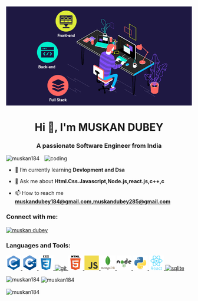 ![logo](https://github.com/muskan184/muskan184/blob/main/photos.gif)
<h1 align="center">Hi 👋, I'm MUSKAN DUBEY</h1>
<h3 align="center">A passionate Software Engineer from India</h3>

<img align="right" alt="coding" width="400" src="https://media.tenor.com/images/7db4eaa3e47272c8e58ee018fc390b7d/tenor.gif">

<p align="left"> <img src="https://komarev.com/ghpvc/?username=muskan184&label=Profile%20views&color=0e75b6&style=flat" alt="muskan184" /> </p>

- 🌱 I’m currently learning **Devlopment and Dsa**

- 💬 Ask me about **Html.Css.Javascript,Node.js,react.js,c++,c**

- 📫 How to reach me **muskandubey184@gmail.com,muskandubey285@gmail.com**

<h3 align="left">Connect with me:</h3>
<p align="left">
<a href="https://linkedin.com/in/muskan dubey" target="blank"><img align="center" src="https://raw.githubusercontent.com/rahuldkjain/github-profile-readme-generator/master/src/images/icons/Social/linked-in-alt.svg" alt="muskan dubey" height="30" width="40" /></a>

</p>

<h3 align="left">Languages and Tools:</h3>
<p align="left"> <a href="https://www.cprogramming.com/" target="_blank" rel="noreferrer"> <img src="https://raw.githubusercontent.com/devicons/devicon/master/icons/c/c-original.svg" alt="c" width="40" height="40"/> </a> <a href="https://www.w3schools.com/cpp/" target="_blank" rel="noreferrer"> <img src="https://raw.githubusercontent.com/devicons/devicon/master/icons/cplusplus/cplusplus-original.svg" alt="cplusplus" width="40" height="40"/> </a> <a href="https://www.w3schools.com/css/" target="_blank" rel="noreferrer"> <img src="https://raw.githubusercontent.com/devicons/devicon/master/icons/css3/css3-original-wordmark.svg" alt="css3" width="40" height="40"/> </a> <a href="https://git-scm.com/" target="_blank" rel="noreferrer"> <img src="https://www.vectorlogo.zone/logos/git-scm/git-scm-icon.svg" alt="git" width="40" height="40"/> </a> <a href="https://www.w3.org/html/" target="_blank" rel="noreferrer"> <img src="https://raw.githubusercontent.com/devicons/devicon/master/icons/html5/html5-original-wordmark.svg" alt="html5" width="40" height="40"/> </a> <a href="https://developer.mozilla.org/en-US/docs/Web/JavaScript" target="_blank" rel="noreferrer"> <img src="https://raw.githubusercontent.com/devicons/devicon/master/icons/javascript/javascript-original.svg" alt="javascript" width="40" height="40"/> </a> <a href="https://www.mongodb.com/" target="_blank" rel="noreferrer"> <img src="https://raw.githubusercontent.com/devicons/devicon/master/icons/mongodb/mongodb-original-wordmark.svg" alt="mongodb" width="40" height="40"/> </a> <a href="https://nodejs.org" target="_blank" rel="noreferrer"> <img src="https://raw.githubusercontent.com/devicons/devicon/master/icons/nodejs/nodejs-original-wordmark.svg" alt="nodejs" width="40" height="40"/> </a> <a href="https://www.python.org" target="_blank" rel="noreferrer"> <img src="https://raw.githubusercontent.com/devicons/devicon/master/icons/python/python-original.svg" alt="python" width="40" height="40"/> </a> <a href="https://reactjs.org/" target="_blank" rel="noreferrer"> <img src="https://raw.githubusercontent.com/devicons/devicon/master/icons/react/react-original-wordmark.svg" alt="react" width="40" height="40"/> </a> <a href="https://www.sqlite.org/" target="_blank" rel="noreferrer"> <img src="https://www.vectorlogo.zone/logos/sqlite/sqlite-icon.svg" alt="sqlite" width="40" height="40"/> </a> </p>

<p><img align="left" src="https://github-readme-stats.vercel.app/api/top-langs?username=muskan184&show_icons=true&locale=en&layout=compact" alt="muskan184" /></p>

<p>&nbsp;<img align="center" src="https://github-readme-stats.vercel.app/api?username=muskan184&show_icons=true&locale=en" alt="muskan184" /></p>

<p><img align="center" src="https://github-readme-streak-stats.herokuapp.com/?user=muskan184&" alt="muskan184" /></p>
